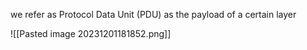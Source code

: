 we refer as Protocol Data Unit (PDU) as the payload of a certain layer


![[Pasted image 20231201181852.png]]

